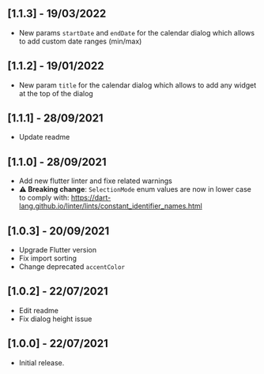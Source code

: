 ## [1.1.3] - 19/03/2022

* New params `startDate` and `endDate` for the calendar dialog which allows to add custom date ranges (min/max)

## [1.1.2] - 19/01/2022

* New param `title` for the calendar dialog which allows to add any widget at the top of the dialog

## [1.1.1] - 28/09/2021

* Update readme

## [1.1.0] - 28/09/2021

* Add new flutter linter and fixe related warnings
* **⚠️ Breaking change**: `SelectionMode` enum values are now in lower case to comply with: https://dart-lang.github.io/linter/lints/constant_identifier_names.html

## [1.0.3] - 20/09/2021

* Upgrade Flutter version
* Fix import sorting
* Change deprecated `accentColor`
## [1.0.2] - 22/07/2021

* Edit readme
* Fix dialog height issue
## [1.0.0] - 22/07/2021

* Initial release.
